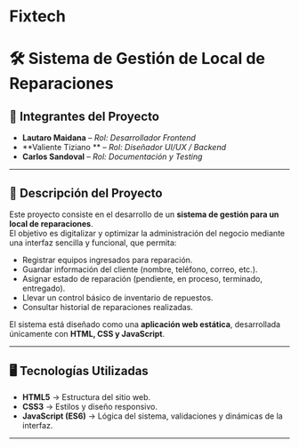 # Fixtech
# 🛠️ Sistema de Gestión de Local de Reparaciones

## 👥 Integrantes del Proyecto
- **Lautaro Maidana** – *Rol: Desarrollador Frontend*  
- **Valiente Tiziano ** – *Rol: Diseñador UI/UX / Backend*  
- **Carlos Sandoval** – *Rol: Documentación y Testing*  

---

## 📌 Descripción del Proyecto
Este proyecto consiste en el desarrollo de un **sistema de gestión para un local de reparaciones**.  
El objetivo es digitalizar y optimizar la administración del negocio mediante una interfaz sencilla y funcional, que permita:  

- Registrar equipos ingresados para reparación.  
- Guardar información del cliente (nombre, teléfono, correo, etc.).  
- Asignar estado de reparación (pendiente, en proceso, terminado, entregado).  
- Llevar un control básico de inventario de repuestos.  
- Consultar historial de reparaciones realizadas.  

El sistema está diseñado como una **aplicación web estática**, desarrollada únicamente con **HTML, CSS y JavaScript**.

---

## 🖥️ Tecnologías Utilizadas
- **HTML5** → Estructura del sitio web.  
- **CSS3** → Estilos y diseño responsivo.  
- **JavaScript (ES6)** → Lógica del sistema, validaciones y dinámicas de la interfaz.  

---
